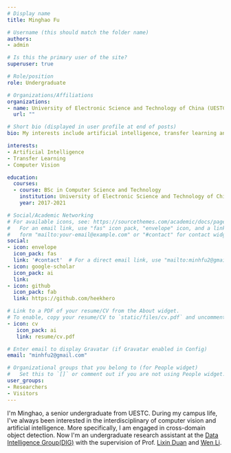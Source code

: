 ```yaml
---
# Display name
title: Minghao Fu

# Username (this should match the folder name)
authors:
- admin

# Is this the primary user of the site?
superuser: true

# Role/position
role: Undergraduate

# Organizations/Affiliations
organizations:
- name: University of Electronic Science and Technology of China (UESTC)
  url: ""

# Short bio (displayed in user profile at end of posts)
bio: My interests include artificial intelligence, transfer learning and computer vision. 

interests:
- Artificial Intelligence
- Transfer Learning
- Computer Vision

education:
  courses:
  - course: BSc in Computer Science and Technology
    institution: University of Electronic Science and Technology of China (UESTC)
    year: 2017-2021

# Social/Academic Networking
# For available icons, see: https://sourcethemes.com/academic/docs/page-builder/#icons
#   For an email link, use "fas" icon pack, "envelope" icon, and a link in the
#   form "mailto:your-email@example.com" or "#contact" for contact widget.
social:
- icon: envelope
  icon_pack: fas
  link: '#contact'  # For a direct email link, use "mailto:minhfu2@gmail.com". 
- icon: google-scholar
  icon_pack: ai
  link: 
- icon: github
  icon_pack: fab
  link: https://github.com/heekhero

# Link to a PDF of your resume/CV from the About widget.
# To enable, copy your resume/CV to `static/files/cv.pdf` and uncomment the lines below.
- icon: cv
   icon_pack: ai
   link: resume/cv.pdf

# Enter email to display Gravatar (if Gravatar enabled in Config)
email: "minhfu2@gmail.com"

# Organizational groups that you belong to (for People widget)
#   Set this to `[]` or comment out if you are not using People widget.
user_groups:
- Researchers
- Visitors
---
```

I'm Minghao, a senior undergraduate from UESTC. During my campus life, I've always been interested in the interdisciplinary of computer vision and artificial intelligence. More specifically, I am engaged in cross-domain object detection. Now I'm an undergraduate research assistant at the [Data Intelligence Group(DIG)](https://diggers.ai/) with the supervision of Prof. [Lixin Duan](http://www.lxduan.info/) and [Wen Li](https://wenli-vision.github.io/).
